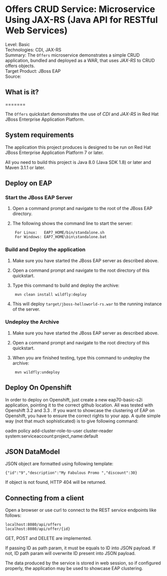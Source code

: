 Offers CRUD Service: Microservice Using JAX-RS (Java API for RESTful Web Services)
==========================================================================
Level: Basic    
Technologies: CDI, JAX-RS    
Summary: The `Offers` microservice demonstrates a simple CRUD application, bundled and deployed as a WAR, that uses *JAX-RS* to CRUD offers objects.    
Target Product: JBoss EAP  
Source: 

## What is it?

=======

The `Offers` quickstart demonstrates the use of *CDI* and *JAX-RS* in Red Hat JBoss Enterprise Application Platform.


## System requirements

The application this project produces is designed to be run on Red Hat JBoss Enterprise Application Platform 7 or later. 

All you need to build this project is Java 8.0 (Java SDK 1.8) or later and Maven 3.1.1 or later.


## Deploy on EAP

### Start the JBoss EAP Server


1. Open a command prompt and navigate to the root of the JBoss EAP directory.
2. The following shows the command line to start the server:

        For Linux:   EAP7_HOME/bin/standalone.sh
        For Windows: EAP7_HOME\bin\standalone.bat

 
### Build and Deploy the application


1. Make sure you have started the JBoss EAP server as described above.
2. Open a command prompt and navigate to the root directory of this quickstart.
3. Type this command to build and deploy the archive:

        mvn clean install wildfly:deploy

4. This will deploy `target/jboss-helloworld-rs.war` to the running instance of the server.



### Undeploy the Archive


1. Make sure you have started the JBoss EAP server as described above.
2. Open a command prompt and navigate to the root directory of this quickstart.
3. When you are finished testing, type this command to undeploy the archive:

        mvn wildfly:undeploy
        

## Deploy On Openshift


In order to deploy on Openshift, just create a new eap70-basic-s2i application, pointing it to the correct github location. 
All was tested with Openshift 3.2 and 3.3 . 
If you want to showcase the clustering of EAP on Openshift, you have to ensure the correct rights to your app.
A quite simple way (not that much sophisticated) is to give following command:

oadm policy add-cluster-role-to-user cluster-reader system:serviceaccount:project_name:default


        
## JSON DataModel

JSON object are formatted using following template:

```
{"id":"9","description":"My Fabulous Promo ","discount":30}
```

If object is not found, HTTP 404 will be returned.

        
## Connecting from a client

Open a browser or use curl to connect to the REST service endpoints like follows:

```
localhost:8080/api/offers
localhost:8080/api/offer/{id} 
```

GET, POST and DELETE are implemented.

If passing ID as path param, it must be equals to ID into JSON payload. If not, ID path param will overwrite ID present into JSON payload.

The data produced by the service is stored in web session, so if configured properly, the application may be used to showcase EAP clustering.
